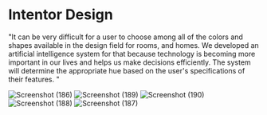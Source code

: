# Intentor Design 
"It can be very difficult for a user to choose among all of the colors and shapes available in the design field for rooms, and homes.
We developed an artificial intelligence system for that because technology is becoming more important in our lives and helps us make decisions efficiently.
The system will determine the appropriate hue based on the user's specifications of their features.
" 

![Screenshot (186)](https://github.com/re-compsci/Intentor-Design-/assets/87290960/06f67005-26fd-48d3-9370-d933bb3f5a2b)
![Screenshot (189)](https://github.com/re-compsci/Intentor-Design-/assets/87290960/34be7f64-9cc5-4b4f-bc12-b9185f68da14)
![Screenshot (190)](https://github.com/re-compsci/Intentor-Design-/assets/87290960/15e5e0de-6252-459c-8770-0445522f372f)
![Screenshot (188)](https://github.com/re-compsci/Intentor-Design-/assets/87290960/a53750aa-1297-411d-96cb-ae7495bff941)
![Screenshot (187)](https://github.com/re-compsci/Intentor-Design-/assets/87290960/7e1803d8-8c8a-4478-b778-d363c0bcec52)
